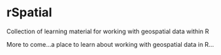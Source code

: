 # rSpatial
Collection of learning material for working with geospatial data within R

More to come...a place to learn about working with geospatial data in R...
